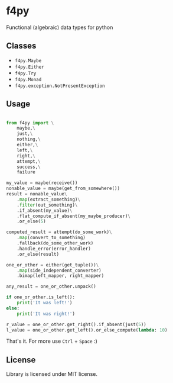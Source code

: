 # f4py

Functional (algebraic) data types for python

## Classes

 - `f4py.Maybe`
 - `f4py.Either`
 - `f4py.Try`
 - `f4py.Monad`
 - `f4py.exception.NotPresentException`

## Usage

```python

from f4py import \
    maybe,\
    just,\
    nothing,\
    either,\
    left,\
    right,\
    attempt,\
    success,\
    failure

my_value = maybe(receive())
nonable_value = maybe(get_from_somewhere())
result = nonable_value\
    .map(extract_something)\
    .filter(out_something)\
    .if_absent(my_value)\
    .flat_compute_if_absent(my_maybe_producer)\
    .or_else(5)

computed_result = attempt(do_some_work)\
    .map(convert_to_something)
    .fallback(do_some_other_work)
    .handle_error(error_handler)
    .or_else(result)

one_or_other = either(get_tuple())\
    .map(side_independent_converter)
    .bimap(left_mapper, right_mapper)

any_result = one_or_other.unpack()

if one_or_other.is_left():
    print('It was left!')
else:
    print('It was right!')

r_value = one_or_other.get_right().if_absent(just(5))
l_value = one_or_other.get_left().or_else_compute(lambda: 10)
```

That's it. For more use `Ctrl` + `Space` :)

## License

Library is licensed under MIT license.
